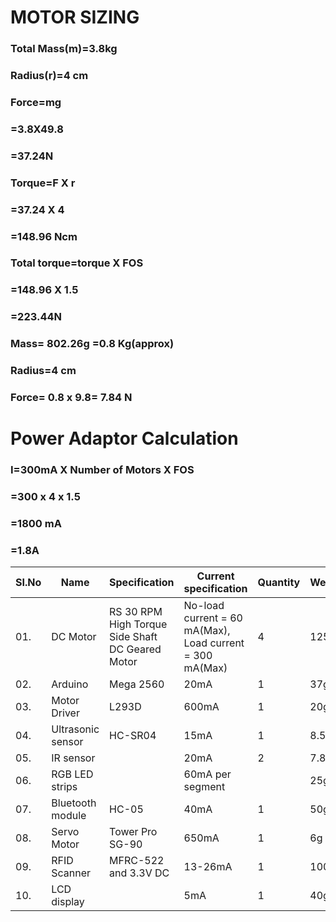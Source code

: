 # MOTOR SIZING
### Total Mass(m)=3.8kg
### Radius(r)=4 cm
### Force=mg
### =3.8X49.8
### =37.24N
### Torque=F X r
### =37.24 X 4
### =148.96 Ncm
### Total torque=torque X  FOS
### =148.96 X 1.5
### =223.44N

### Mass= 802.26g =0.8 Kg(approx)
### Radius=4 cm
### Force= 0.8 x 9.8= 7.84 N



# Power Adaptor Calculation
###  I=300mA X Number of Motors X FOS
###    =300 x 4 x 1.5
###    =1800 mA
###    =1.8A



|  SI.No  |  Name  |  Specification  |  Current specification  |  Quantity  |  Weight  |
|---------|--------|-----------------|-------------------------|------------|----------|
|01.|DC Motor|RS 30 RPM High Torque Side Shaft DC Geared Motor|No-load current = 60 mA(Max), Load current = 300 mA(Max)|4|125g|
|02.|Arduino|Mega 2560|20mA|1|37g|
|03.|Motor Driver|L293D|600mA|1|20g|
|04.|Ultrasonic sensor|HC-SR04|15mA|1|8.5g|
|05.|IR sensor||20mA|2|7.88g|
|06.|RGB LED strips||60mA per segment||25g|
|07.|Bluetooth module|HC-05|40mA|1|50g|
|08.|Servo Motor|Tower Pro SG-90|650mA|1|6g|
|09.|RFID Scanner|MFRC-522 and 3.3V DC|13-26mA|1|100g|
|10.|LCD display||5mA|1|40g|



